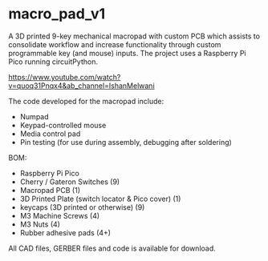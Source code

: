 # macro_pad_v1
A 3D printed 9-key mechanical macropad with custom PCB which assists to consolidate workflow and increase functionality through custom programmable key (and mouse) inputs. 
The project uses a Raspberry Pi Pico running circuitPython.

https://www.youtube.com/watch?v=quoq31Pnqx4&ab_channel=IshanMelwani

The code developed for the macropad include:
- Numpad
- Keypad-controlled mouse
- Media control pad
- Pin testing (for use during assembly, debugging after soldering)


BOM:
- Raspberry Pi Pico                                
- Cherry / Gateron Switches (9)
- Macropad PCB (1)
- 3D Printed Plate (switch locator & Pico cover) (1)
- keycaps (3D printed or otherwise) (9)
- M3 Machine Screws (4)
- M3 Nuts (4)
- Rubber adhesive pads (4+)


All CAD files, GERBER files and code is available for download. 